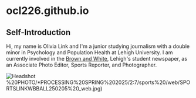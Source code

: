 # ocl226.github.io

## Self-Introduction

Hi, my name is Olivia Link and I'm a junior studying journalism with a double minor in Psychology and Population Health at Lehigh University. I am currently involved in the [Brown and White](https://thebrownandwhite.com), Lehigh's student newspaper, as an Associate Photo Editor, Sports Reporter, and Photographer. 

![Headshot](file:///Users/olivialink/Library/CloudStorage/GoogleDrive-ocl226@lehigh.edu/Shared%20drives/BROWN%20AND%20WHITE%20(STAFF)/3)%20PHOTO/*PROCESSING%20SPRING%202025/2:7/sports%20/web/SPORTSLINKWBBALL250205%20_web.jpg)

